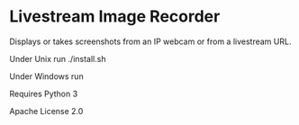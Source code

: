 # Livestream Image Recorder
Displays or takes screenshots from an IP webcam or from a livestream URL.

Under Unix run ./install.sh

Under Windows run

Requires Python 3


Apache License 2.0

